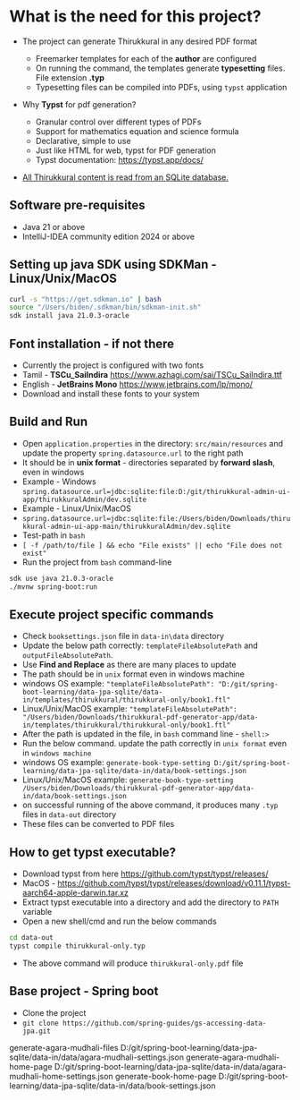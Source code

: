 # What is the need for this project?

* The project can generate Thirukkural in any desired PDF format
  * Freemarker templates for each of the **author** are configured
  * On running the command, the templates generate **typesetting** files. File extension **.typ**
  * Typesetting files can be compiled into PDFs, using `typst` application
* Why **Typst** for pdf generation?
  * Granular control over different types of PDFs
  * Support for mathematics equation and science formula
  * Declarative, simple to use
  * Just like HTML for web, typst for PDF generation
  * Typst documentation: https://typst.app/docs/
   
* [All Thirukkural content is read from an SQLite database.](https://github.com/teamdailypractice/thirukkural-admin-ui-app/blob/main/thirukkuralAdmin/dev.sqlite)

## Software pre-requisites

* Java 21 or above
* IntelliJ-IDEA community edition 2024 or above

## Setting up java SDK using SDKMan - Linux/Unix/MacOS

```bash
curl -s "https://get.sdkman.io" | bash
source "/Users/biden/.sdkman/bin/sdkman-init.sh"
sdk install java 21.0.3-oracle
```

## Font installation - if not there

* Currently the project is configured with two fonts
* Tamil - **TSCu_SaiIndira** <https://www.azhagi.com/sai/TSCu_SaiIndira.ttf>
* English - **JetBrains Mono** <https://www.jetbrains.com/lp/mono/>
* Download and install these fonts to your system

## Build and Run

* Open `application.properties` in the directory: `src/main/resources` and update the property `spring.datasource.url` to the right path
* It should be in **unix format** - directories separated by **forward slash**, even in windows
* Example - Windows
`spring.datasource.url=jdbc:sqlite:file:D:/git/thirukkural-admin-ui-app/thirukkuralAdmin/dev.sqlite`
* Example - Linux/Unix/MacOS
* `spring.datasource.url=jdbc:sqlite:file:/Users/biden/Downloads/thirukkural-admin-ui-app-main/thirukkuralAdmin/dev.sqlite` 
* Test-path in `bash` 
* `[ -f /path/to/file ] && echo "File exists" || echo "File does not exist"`
* Run the project from `bash` command-line

```bash
sdk use java 21.0.3-oracle
./mvnw spring-boot:run
```
## Execute project specific commands 

* Check `booksettings.json` file in `data-in\data` directory
* Update the below path correctly: `templateFileAbsolutePath` and `outputFileAbsolutePath`. 
* Use **Find and Replace** as there are many places to update
* The path should be in `unix` format even in windows machine
* windows OS example: `"templateFileAbsolutePath": "D:/git/spring-boot-learning/data-jpa-sqlite/data-in/templates/thirukkural/thirukkural-only/book1.ftl"`
* Linux/Unix/MacOS example: `"templateFileAbsolutePath": "/Users/biden/Downloads/thirukkural-pdf-generator-app/data-in/templates/thirukkural/thirukkural-only/book1.ftl"`
* After the path is updated in the file, in `bash` command line - `shell:>`
* Run the below command. update the path correctly in `unix format` even in `windows machine`
* windows OS example: `generate-book-type-setting D:/git/spring-boot-learning/data-jpa-sqlite/data-in/data/book-settings.json`
* Linux/Unix/MacOS example: `generate-book-type-setting /Users/biden/Downloads/thirukkural-pdf-generator-app/data-in/data/book-settings.json`
* on successful running of the above command, it produces many `.typ` files in `data-out` directory
* These files can be converted to PDF files

## How to get typst executable?

* Download typst from here <https://github.com/typst/typst/releases/>
* MacOS - https://github.com/typst/typst/releases/download/v0.11.1/typst-aarch64-apple-darwin.tar.xz
* Extract typst executable into a directory and  add the directory to `PATH`  variable
* Open a new shell/cmd and run the below commands

```bash
cd data-out
typst compile thirukkural-only.typ  
```
* The above command will produce `thirukkural-only.pdf` file

## Base project - Spring boot

* Clone the project
* `git clone https://github.com/spring-guides/gs-accessing-data-jpa.git`


generate-agara-mudhali-files D:/git/spring-boot-learning/data-jpa-sqlite/data-in/data/agara-mudhali-settings.json
generate-agara-mudhali-home-page D:/git/spring-boot-learning/data-jpa-sqlite/data-in/data/agara-mudhali-home-settings.json
generate-book-home-page D:/git/spring-boot-learning/data-jpa-sqlite/data-in/data/book-settings.json